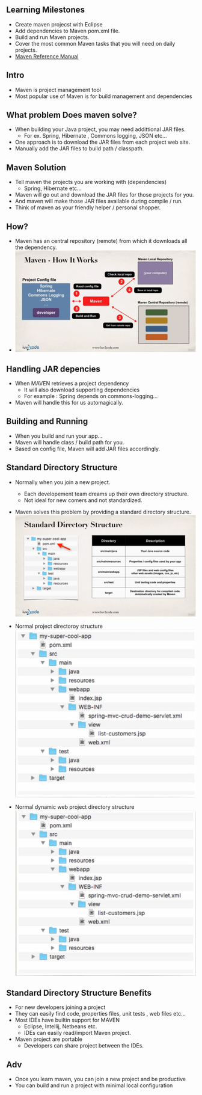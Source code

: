 ## Learning Milestones
- Create maven projecst with Eclipse 
- Add dependencies to Maven pom.xml file. 
- Build and run Maven projects. 
- Cover the most common Maven tasks that you will need on daily projects. 
- [Maven Reference Manual](www.luv2code.com/mavenreferencemanual)

## Intro
- Maven is project management tool 
- Most popular use of Maven is for build management and dependencies 

## What problem Does maven solve? 
- When building your Java project, you may need addittional JAR files. 
    - For ex. Spring, Hibernate , Commons logging, JSON etc...
- One approach is to download the JAR files from each project web site. 
- Manually add the JAR files to build path / classpath. 

## Maven Solution
- Tell maven the projects you are working with (dependencies)
    - Spring, Hibernate etc...
- Maven will go out and download the JAR files for those projects for you. 
- And maven will make those JAR files available during compile / run.
- Think of maven as your friendly helper / personal shopper. 

## How? 
- Maven has an central repository (remote) from which it downloads all the dependency. 
- ![](./maven_working.jpg)

## Handling JAR depencies 
- When MAVEN retrieves a project dependency
    - It will also download supporting dependencies 
    - For example : Spring depends on commons-logging...
- Maven will handle this for us automagically.

## Building and Running
- When you build and run your app...
- Maven will handle class / build path for you. 
- Based on config file, Maven will add JAR files accordingly. 

## Standard Directory Structure 
- Normally when you join a new project.
    - Each developement team dreams up their own directory structure.
    - Not ideal for new comers and not standardized. 
- Maven solves this problem by providing a standard directory structure.
![](./images/standard_dir_structure.jpg)

- Normal project directoroy structure
![](./images/normal_project_dir_structure.jpg)

- Normal dynamic web project directory structure
![](./images/web_app.jpg)

## Standard Directory Structure Benefits 
- For new developers joining a project 
- They can easily find code, properties files, unit tests , web files etc...
- Most IDEs have builtin support for MAVEN
    - Eclipse, Intellij, Netbeans etc. 
    - IDEs can easily read/import Maven project. 
- Maven project are portable
    -  Developers can share project between the IDEs. 
 
 ## Adv
- Once you learn maven, you can join a new project and be productive
- You can build and run a project with minimal local configuration

